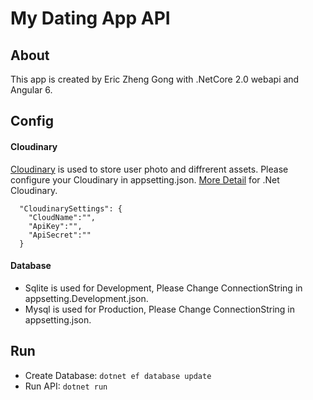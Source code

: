# My Dating App API
## About
This app is created by Eric Zheng Gong with .NetCore 2.0 webapi and Angular 6.
## Config
#### Cloudinary
[Cloudinary](https://cloudinary.com/) is used to store user photo and diffrerent assets. Please configure your Cloudinary in appsetting.json.
[More Detail](https://cloudinary.com/documentation/dotnet_image_upload) for .Net Cloudinary.
```
  "CloudinarySettings": {
    "CloudName":"",
    "ApiKey":"",
    "ApiSecret":""
  }
```
#### Database
* Sqlite is used for Development, Please Change ConnectionString in appsetting.Development.json.
* Mysql is used for Production, Please Change ConnectionString in appsetting.json.
## Run
* Create Database: `dotnet ef database update`
* Run API: `dotnet run`